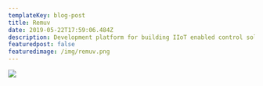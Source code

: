 ```yaml
---
templateKey: blog-post
title: Remuv
date: 2019-05-22T17:59:06.484Z
description: Development platform for building IIoT enabled control solutions
featuredpost: false
featuredimage: /img/remuv.png
---
```

![](/img/remuv-dashboard.jpg)
